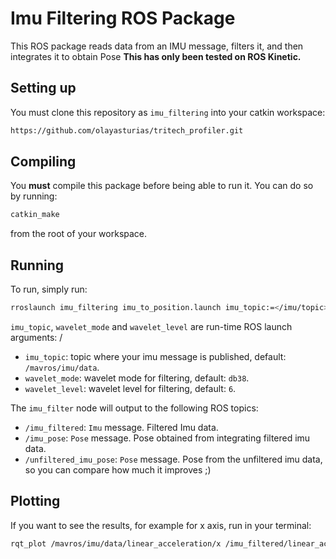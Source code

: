 # Imu Filtering ROS Package

This ROS package reads data from an IMU message, filters it, and then integrates it to obtain Pose
**This has only been tested on ROS Kinetic.**

## Setting up

You must clone this repository as `imu_filtering` into your catkin workspace:

```bash
https://github.com/olayasturias/tritech_profiler.git
```

## Compiling

You **must** compile this package before being able to run it. You can do so
by running:

```bash
catkin_make
```

from the root of your workspace.

## Running

To run, simply run:

```bash
rroslaunch imu_filtering imu_to_position.launch imu_topic:=</imu/topic> wavelet_mode:=<wav_mode> wavelet_level:=<level>
```

`imu_topic`, `wavelet_mode` and `wavelet_level` are run-time ROS launch arguments:
/
-   `imu_topic`: topic where your imu message is published, default: `/mavros/imu/data`.
-   `wavelet_mode`: wavelet mode for filtering, default: `db38`.
-   `wavelet_level`: wavelet level for filtering, default: `6`.


The `imu_filter` node will output to the following ROS topics:

-   `/imu_filtered`: `Imu` message. Filtered Imu data.
-   `/imu_pose`: `Pose` message. Pose obtained from integrating filtered imu data.
-   `/unfiltered_imu_pose`: `Pose` message. Pose from the unfiltered imu data, so you can compare how much it improves ;)

## Plotting

If you want to see the results, for example for x axis, run in your terminal:

```bash
rqt_plot /mavros/imu/data/linear_acceleration/x /imu_filtered/linear_acceleration/x /imu_pose/positn/x /unfiltered_imu_pose/position/x

```
